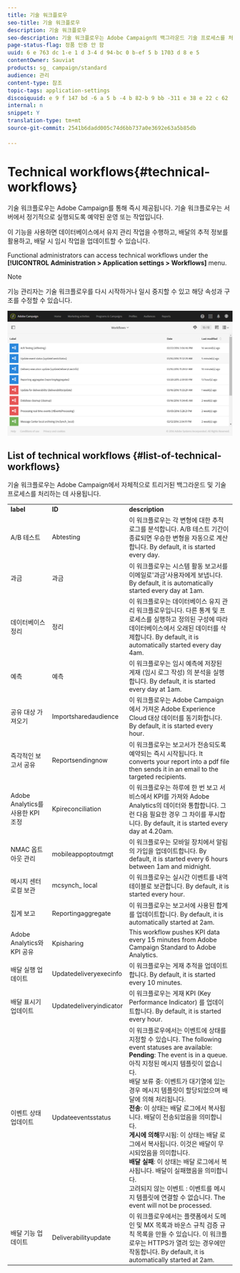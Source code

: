 ```yaml
---
title: 기술 워크플로우
seo-title: 기술 워크플로우
description: 기술 워크플로우
seo-description: 기술 워크플로우는 Adobe Campaign의 백그라운드 기술 프로세스를 처리하기 위해 고안된 기본 작업 과정으로, 플랫폼의 올바른 동작을 보장합니다.
page-status-flag: 정품 인증 안 함
uuid: 6 e 763 dc 1-e 1 d 3-4 d 94-bc 0 b-ef 5 b 1703 d 8 e 5
contentOwner: Sauviat
products: sg_ campaign/standard
audience: 관리
content-type: 참조
topic-tags: application-settings
discoiquuid: e 9 f 147 bd -6 a 5 b -4 b 82-b 9 bb -311 e 38 e 22 c 62
internal: n
snippet: Y
translation-type: tm+mt
source-git-commit: 2541b6dadd005c74d6bb737a0e3692e63a5b85db

---
```



# Technical workflows{#technical-workflows}

기술 워크플로우는 Adobe Campaign를 통해 즉시 제공됩니다. 기술 워크플로우는 서버에서 정기적으로 실행되도록 예약된 운영 또는 작업입니다.

이 기능을 사용하면 데이터베이스에서 유지 관리 작업을 수행하고, 배달의 추적 정보를 활용하고, 배달 시 임시 작업을 업데이트할 수 있습니다.

Functional administrators can access technical workflows under the **[!UICONTROL Administration > Application settings > Workflows]** menu.

>[!NOTE]
>
>기능 관리자는 기술 워크플로우를 다시 시작하거나 일시 중지할 수 있고 해당 속성과 구조를 수정할 수 있습니다.

![](assets/technical_workflows.png)

## List of technical workflows {#list-of-technical-workflows}

기술 워크플로우는 Adobe Campaign에서 자체적으로 트리거된 백그라운드 및 기술 프로세스를 처리하는 데 사용됩니다.

<table> 
 <tbody> 
  <tr> 
   <td> <strong>label</strong><br /> </td> 
   <td> <strong>ID</strong><br /> </td> 
   <td> <strong>description</strong><br /> </td> 
  </tr> 
  <tr> 
   <td> <span class="uicontrol">A/B 테스트</span><br /> </td> 
   <td> <span class="uicontrol">Abtesting</span><br /> </td> 
   <td> 이 워크플로우는 각 변형에 대한 추적 로그를 분석합니다. A/B 테스트 기간이 종료되면 우승한 변형을 자동으로 계산합니다. By default, it is started every day.<br /> </td> 
  </tr> 
  <tr> 
   <td> <span class="uicontrol">과금</span><br /> </td> 
   <td> <span class="uicontrol">과금</span><br /> </td> 
   <td> 이 워크플로우는 시스템 활동 보고서를 이메일로'과금'사용자에게 보냅니다. By default, it is automatically started every day at 1am.<br /> </td> 
  </tr> 
  <tr> 
   <td> <span class="uicontrol">데이터베이스 정리</span><br /> </td> 
   <td> <span class="uicontrol">정리</span><br /> </td> 
   <td> 이 워크플로우는 데이터베이스 유지 관리 워크플로우입니다. 다른 통계 및 프로세스를 실행하고 정의된 구성에 따라 데이터베이스에서 오래된 데이터를 삭제합니다. By default, it is automatically started every day 4am.<br /> </td> 
  </tr> 
  <tr> 
   <td> <span class="uicontrol">예측</span><br /> </td> 
   <td> <span class="uicontrol">예측</span><br /> </td> 
   <td> 이 워크플로우는 임시 예측에 저장된 게재 (임시 로그 작성) 의 분석을 실행합니다. By default, it is started every day at 1am. <br /> </td> 
  </tr> 
  <tr> 
   <td> <span class="uicontrol">공유 대상 가져오기</span><br /> </td> 
   <td> <span class="uicontrol">Importsharedaudience</span><br /> </td> 
   <td> 이 워크플로우는 Adobe Campaign에서 가져온 Adobe Experience Cloud 대상 데이터를 동기화합니다. By default, it is started every hour.<br /> </td> 
  </tr> 
  <tr> 
   <td> <span class="uicontrol">즉각적인 보고서 공유</span><br /> </td> 
   <td> <span class="uicontrol">Reportsendingnow</span><br /> </td> 
   <td> 이 워크플로우는 보고서가 전송되도록 예약되는 즉시 시작됩니다. It converts your report into a pdf file then sends it in an email to the targeted recipients.<br /> </td> 
  </tr> 
  <tr> 
   <td> <span class="uicontrol">Adobe Analytics를 사용한 KPI 조정</span><br /> </td> 
   <td> <span class="uicontrol">Kpireconciliation</span><br /> </td> 
   <td> 이 워크플로우는 하루에 한 번 보고 서비스에서 KPI를 가져와 Adobe Analytics의 데이터와 통합합니다. 그런 다음 필요한 경우 그 차이를 푸시합니다. By default, it is started every day at 4.20am.<br /> </td> 
  </tr> 
  <tr> 
   <td> <span class="uicontrol">NMAC 옵트아웃 관리</span><br /> </td> 
   <td> <span class="uicontrol">mobileappoptoutmgt</span><br /> </td> 
   <td> 이 워크플로우는 모바일 장치에서 알림의 가입을 업데이트합니다. By default, it is started every 6 hours between 1am and midnight.<br /> </td> 
  </tr> 
  <tr> 
   <td> <span class="uicontrol">메시지 센터 로컬 보관</span><br /> </td> 
   <td> <span class="uicontrol">mcsynch_ local</span><br /> </td> 
   <td> 이 워크플로우는 실시간 이벤트를 내역 테이블로 보관합니다. By default, it is started every hour.<br /> </td> 
  </tr> 
  <tr> 
   <td> <span class="uicontrol">집계 보고</span><br /> </td> 
   <td> <span class="uicontrol">Reportingaggregate</span><br /> </td> 
   <td> 이 워크플로우는 보고서에 사용된 합계를 업데이트합니다. By default, it is automatically started at 2am.<br /> </td> 
  </tr> 
  <tr> 
   <td> <span class="uicontrol">Adobe Analytics와 KPI 공유</span><br /> </td> 
   <td> <span class="uicontrol">Kpisharing</span><br /> </td> 
   <td> This workflow pushes KPI data every 15 minutes from Adobe Campaign Standard to Adobe Analytics.<br /> </td> 
  </tr> 
  <tr> 
   <td> <span class="uicontrol">배달 실행 업데이트</span><br /> </td> 
   <td> <span class="uicontrol">Updatedeliveryexecinfo</span><br /> </td> 
   <td> 이 워크플로우는 게재 추적을 업데이트합니다. By default, it is started every 10 minutes.<br /> </td> 
  </tr> 
  <tr> 
   <td> <span class="uicontrol">배달 표시기 업데이트</span><br /> </td> 
   <td> <span class="uicontrol">Updatedeliveryindicator</span><br /> </td> 
   <td> 이 워크플로우는 게재 KPI (Key Performance Indicator) 를 업데이트합니다. By default, it is started every hour.<br /> </td> 
  </tr> 
  <tr> 
   <td> <span class="uicontrol">이벤트 상태 업데이트</span><br /> </td> 
   <td> <span class="uicontrol">Updateeventsstatus</span><br /> </td> 
   <td> 이 워크플로우에서는 이벤트에 상태를 지정할 수 있습니다. The following event statuses are available:<br /> <strong>Pending</strong>: The event is in a queue. 아직 지정된 메시지 템플릿이 없습니다.<br /><span class="uicontrol">배달</span> 보류 중: 이벤트가 대기열에 있는 경우 메시지 템플릿이 할당되었으며 배달에 의해 처리됩니다.<br /><strong>전송</strong>: 이 상태는 배달 로그에서 복사됩니다. 배달이 전송되었음을 의미합니다.<br /><strong>게시에 의해</strong>무시됨: 이 상태는 배달 로그에서 복사됩니다. 이것은 배달이 무시되었음을 의미합니다.<br /><strong>배달 실패</strong>: 이 상태는 배달 로그에서 복사됩니다. 배달이 실패했음을 의미합니다.<br /><span class="uicontrol">고려되지 않는 이벤트</span> : 이벤트를 메시지 템플릿에 연결할 수 없습니다. The event will not be processed.<br /> </td> 
  </tr> 
  <tr> 
   <td> <span class="uicontrol">배달 기능 업데이트</span><br /> </td> 
   <td> <span class="uicontrol">Deliverabilityupdate</span><br /> </td> 
   <td> 이 워크플로우에서는 플랫폼에서 도메인 및 MX 목록과 바운스 규칙 검증 규칙 목록을 만들 수 있습니다. 이 워크플로우는 HTTPS가 열려 있는 경우에만 작동합니다. By default, it is automatically started at 2am.<br /> </td> 
  </tr> 
 </tbody> 
</table>

